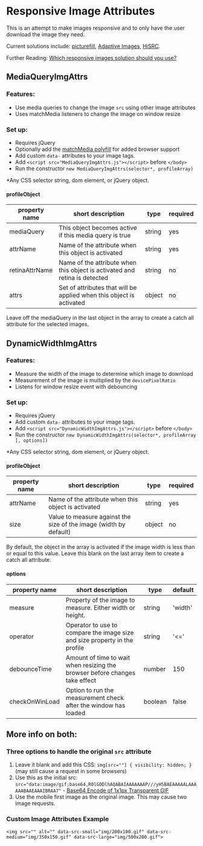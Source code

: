 # Responsive Image Attributes

This is an attempt to make images responsive and to only have the user download the image they need.

Current solutions include: [picturefill](https://github.com/scottjehl/picturefill), [Adaptive Images](https://github.com/MattWilcox/Adaptive-Images), [HiSRC](https://github.com/teleject/hisrc).

Further Reading: [Which responsive images solution should you use?](http://css-tricks.com/which-responsive-images-solution-should-you-use/)

## MediaQueryImgAttrs

### Features:
* Use media queries to change the image `src` using other image attributes
* Uses matchMedia listeners to change the image on window resize

### Set up:
* Requires jQuery
* Optionally add the [matchMedia polyfill](https://github.com/paulirish/matchMedia.js/) for added browser support
* Add custom `data-` attributes to your image tags.
* Add `<script src="MediaQueryImgAttrs.js"></script>` before `</body>`
* Run the constructor `new MediaQueryImgAttrs(selector*, profileArray)`

*Any CSS selector string, dom element, or jQuery object.

#### profileObject
| property name  | short description                                                          | type   | required |
|----------------|----------------------------------------------------------------------------|--------|----------|
| mediaQuery     | This object becomes active if this media query is true                     | string | yes      |
| attrName       | Name of the attribute when this object is activated                        | string | yes      |
| retinaAttrName | Name of the attribute when this object is activated and retina is detected | string | no       |
| attrs          | Set of attributes that will be applied when this object is activated       | object | no       |

Leave off the mediaQuery in the last object in the array to create a catch all attribute for the selected images.

## DynamicWidthImgAttrs

### Features:
* Measure the width of the image to determine which image to download
* Measurement of the image is multiplied by the `devicePixelRatio`
* Listens for window resize event with debouncing

### Set up:
* Requires jQuery
* Add custom `data-` attributes to your image tags.
* Add `<script src="DynamicWidthImgAttrs.js"></script>` before `</body>`
* Run the constructor `new DynamicWidthImgAttrs(selector*, profileArray [, options])`

*Any CSS selector string, dom element, or jQuery object.

#### profileObject
| property name  | short description                                                          | type   | required |
|----------------|----------------------------------------------------------------------------|--------|----------|
| attrName       | Name of the attribute when this object is activated                        | string | yes      |
| size           | Value to measure against the size of the image (width by default)          | object | no       |

By default, the object in the array is activated if the image width is less than or equal to this value. Leave this blank on the last array item to create a catch all attribute.

#### options
| property name  | short description                                                          | type   | default  |
|----------------|----------------------------------------------------------------------------|--------|----------|
| measure        | Property of the image to measure. Either width or height.                  | string | 'width'  |
| operator       | Operator to use to compare the image size and size property in the profile | string | '<='     |
| debounceTime   | Amount of time to wait when resizing the browser before changes take effect| number | 150      |
| checkOnWinLoad | Option to run the measurement check after the window has loaded            | boolean| false    |

## More info on both:

### Three options to handle the original `src` attribute
1. Leave it blank and add this CSS: `img[src=""] { visibility: hidden; }` (may still cause a request in some browsers)
2. Use this as the initial src: `src="data:image/gif;base64,R0lGODlhAQABAIAAAAAAAP///yH5BAEAAAAALAAAAAABAAEAAAIBRAA7"` - [Base64 Encode of 1x1px Transparent GIF](http://css-tricks.com/snippets/html/base64-encode-of-1x1px-transparent-gif/)
3. Use the mobile first image as the original image. This may cause two image requests.

### Custom Image Attributes Example
    <img src="" alt="" data-src-small="img/200x100.gif" data-src-medium="img/350x150.gif" data-src-large="img/500x200.gif">